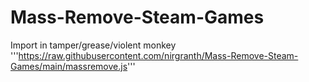 # Mass-Remove-Steam-Games
Import in tamper/grease/violent monkey
'''https://raw.githubusercontent.com/nirgranth/Mass-Remove-Steam-Games/main/massremove.js'''
